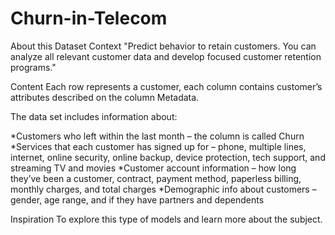 # Churn-in-Telecom
About this Dataset
Context
"Predict behavior to retain customers. You can analyze all relevant customer data and develop focused customer retention programs." 

Content
Each row represents a customer, each column contains customer’s attributes described on the column Metadata.

The data set includes information about:

*Customers who left within the last month – the column is called Churn
*Services that each customer has signed up for – phone, multiple lines, internet, online security, online backup, device protection, tech support, and streaming TV and movies
*Customer account information – how long they’ve been a customer, contract, payment method, paperless billing, monthly charges, and total charges
*Demographic info about customers – gender, age range, and if they have partners and dependents

Inspiration
To explore this type of models and learn more about the subject.

